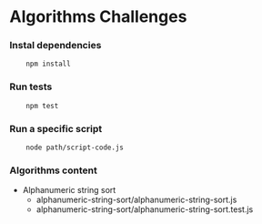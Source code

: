 # Algorithms Challenges

### Instal dependencies

```shell
    npm install
```

### Run  tests

```shell
    npm test
```

### Run a specific script

```shell script
    node path/script-code.js
```

### Algorithms content

- Alphanumeric string sort
    - alphanumeric-string-sort/alphanumeric-string-sort.js
    - alphanumeric-string-sort/alphanumeric-string-sort.test.js